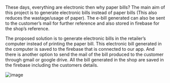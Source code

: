 These days, everything are electronic then why paper bills? The main aim of this project is to generate electronic bills instead of paper bills (This also reduces the wastage/usage of paper). The e-bill generated can also be sent to the customer’s mail for further reference and also stored in firebase for the shop’s reference.

The proposed solution is to generate electronic bills in the retailer’s computer instead of printing the paper bill. 
This electronic bill generated in the computer is saved to the firebase that is connected to our app. And there is another option to send the mail of the bill produced to the customer through gmail or google drive. 
All the bill generated in the shop are saved in the firebase including the customers details.

![image](https://user-images.githubusercontent.com/74921639/201416411-c09b4672-5e06-4b55-ba16-9fc34389f96d.png)

